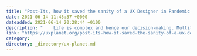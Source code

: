 ```yaml
---
title: "Post-Its, how it saved the sanity of a UX Designer in Pandemic life — 3M"
date: 2021-06-14 11:45:37 +0000
dateadded: 2021-06-14 20:28:44 +0100
description: "    Life is complex and hence our decision-making. Multitasking, need to hyper-focus, distracted genre, Post-Its are a powerful tool in UX and…  Continue reading on UX Planet »  "
link: "https://uxplanet.org/post-its-how-it-saved-the-sanity-of-a-ux-designer-in-pandemic-life-f326852acac4?source=rss----819cc2aaeee0---4"
category:
directory: _directory/ux-planet.md
---
```

